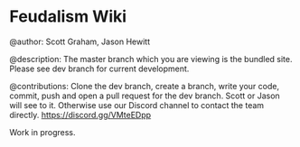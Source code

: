 # Feudalism Wiki

@author: 
Scott Graham, Jason Hewitt

@description:
The master branch which you are viewing is the bundled site.
Please see dev branch for current development.

@contributions:
Clone the dev branch, create a branch, write your code, commit, push and open a pull request for the dev branch.
Scott or Jason will see to it.
Otherwise use our Discord channel to contact the team directly.
https://discord.gg/VMteEDpp

Work in progress.